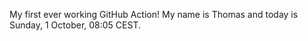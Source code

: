 My first ever working GitHub Action!
My name is Thomas and today is Sunday, 1 October, 08:05 CEST. 
